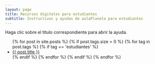 ```yaml
---
layout: page
title: Recursos digitales para estudiantes
subtitle: Instructivos y ayudas de aulaPlaneta para estudiantes
---
```

<div class="card">
    <div class="card-header">
        Haga clic sobre el título correspondiente para abrir la ayuda.
    </div>
    <div class="card-body">
        <ul class="fa-ul">
        {% for post in site.posts %}
            {% if post.tags.size > 0 %}
                {% for tag in post.tags %}
                    {% if tag == 'estudiantes' %}
            <li>
                <i class="fa-li fa fa-arrow-right"></i>
                <a href="{{ post.url }}" class="post-title">{{ post.title }}</a>
            </li>
                    {% endif %}
                {% endfor %}
            {% endif %}
        {% endfor %}
        </ul>
    </div>
</div>